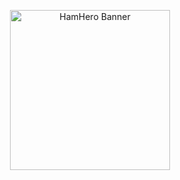 <p align="center">
    <img height="256" alt="HamHero Banner" src="https://github.com/Vulp35/HamHeroJS/assets/45741898/f69e68c6-6344-43d8-bfed-8afc1f512644">
</p>
